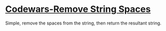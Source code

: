 # [Codewars-Remove String Spaces](https://www.codewars.com/kata/57eae20f5500ad98e50002c5/train/java)

Simple, remove the spaces from the string, then return the resultant string.
